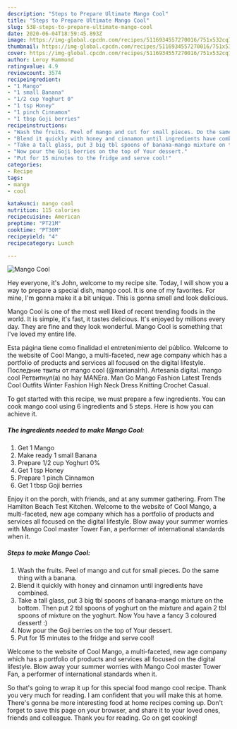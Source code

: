 ```yaml
---
description: "Steps to Prepare Ultimate Mango Cool"
title: "Steps to Prepare Ultimate Mango Cool"
slug: 538-steps-to-prepare-ultimate-mango-cool
date: 2020-06-04T18:59:45.893Z
image: https://img-global.cpcdn.com/recipes/5116934557270016/751x532cq70/mango-cool-recipe-main-photo.jpg
thumbnail: https://img-global.cpcdn.com/recipes/5116934557270016/751x532cq70/mango-cool-recipe-main-photo.jpg
cover: https://img-global.cpcdn.com/recipes/5116934557270016/751x532cq70/mango-cool-recipe-main-photo.jpg
author: Leroy Hammond
ratingvalue: 4.9
reviewcount: 3574
recipeingredient:
- "1 Mango"
- "1 small Banana"
- "1/2 cup Yoghurt 0"
- "1 tsp Honey"
- "1 pinch Cinnamon"
- "1 tbsp Goji berries"
recipeinstructions:
- "Wash the fruits. Peel of mango and cut for small pieces. Do the same thing with a banana."
- "Blend it quickly with honey and cinnamon until ingredients have combined."
- "Take a tall glass, put 3 big tbl spoons of banana-mango mixture on the bottom. Then put 2 tbl spoons of yoghurt on the mixture and again 2 tbl spoons of mixture on the yoghurt. Now You have a fancy 3 coloured dessert! :)"
- "Now pour the Goji berries on the top of Your dessert."
- "Put for 15 minutes to the fridge and serve cool!"
categories:
- Recipe
tags:
- mango
- cool

katakunci: mango cool 
nutrition: 115 calories
recipecuisine: American
preptime: "PT21M"
cooktime: "PT30M"
recipeyield: "4"
recipecategory: Lunch

---
```



![Mango Cool](https://img-global.cpcdn.com/recipes/5116934557270016/751x532cq70/mango-cool-recipe-main-photo.jpg)

Hey everyone, it's John, welcome to my recipe site. Today, I will show you a way to prepare a special dish, mango cool. It is one of my favorites. For mine, I'm gonna make it a bit unique. This is gonna smell and look delicious.

Mango Cool is one of the most well liked of recent trending foods in the world. It is simple, it's fast, it tastes delicious. It's enjoyed by millions every day. They are fine and they look wonderful. Mango Cool is something that I've loved my entire life.

Esta página tiene como finalidad el entretenimiento del público. Welcome to the website of Cool Mango, a multi-faceted, new age company which has a portfolio of products and services all focused on the digital lifestyle. Последние твиты от mango cool (@marianalrh). Artesanía digital. mango cool Ретвитнул(а) no hay MANEra. Man Go Mango Fashion Latest Trends Cool Outfits Winter Fashion High Neck Dress Knitting Crochet Casual.


To get started with this recipe, we must prepare a few ingredients. You can cook mango cool using 6 ingredients and 5 steps. Here is how you can achieve it.

<!--inarticleads1-->

##### The ingredients needed to make Mango Cool:

1. Get 1 Mango
1. Make ready 1 small Banana
1. Prepare 1/2 cup Yoghurt 0%
1. Get 1 tsp Honey
1. Prepare 1 pinch Cinnamon
1. Get 1 tbsp Goji berries


Enjoy it on the porch, with friends, and at any summer gathering. From The Hamilton Beach Test Kitchen. Welcome to the website of Cool Mango, a multi-faceted, new age company which has a portfolio of products and services all focused on the digital lifestyle. Blow away your summer worries with Mango Cool master Tower Fan, a performer of international standards when it. 

<!--inarticleads2-->

##### Steps to make Mango Cool:

1. Wash the fruits. Peel of mango and cut for small pieces. Do the same thing with a banana.
1. Blend it quickly with honey and cinnamon until ingredients have combined.
1. Take a tall glass, put 3 big tbl spoons of banana-mango mixture on the bottom. Then put 2 tbl spoons of yoghurt on the mixture and again 2 tbl spoons of mixture on the yoghurt. Now You have a fancy 3 coloured dessert! :)
1. Now pour the Goji berries on the top of Your dessert.
1. Put for 15 minutes to the fridge and serve cool!


Welcome to the website of Cool Mango, a multi-faceted, new age company which has a portfolio of products and services all focused on the digital lifestyle. Blow away your summer worries with Mango Cool master Tower Fan, a performer of international standards when it. 

So that's going to wrap it up for this special food mango cool recipe. Thank you very much for reading. I am confident that you will make this at home. There's gonna be more interesting food at home recipes coming up. Don't forget to save this page on your browser, and share it to your loved ones, friends and colleague. Thank you for reading. Go on get cooking!
